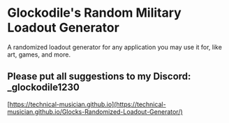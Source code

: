 # Glockodile's Random Military Loadout Generator
A randomized loadout generator for any application you may use it for, like art, games, and more.

## Please put all suggestions to my Discord: _glockodile1230

[https://technical-musician.github.io](https://technical-musician.github.io/Glocks-Randomized-Loadout-Generator/)

